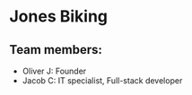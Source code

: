 # Jones Biking

## Team members:
- Oliver J: Founder
- Jacob C: IT specialist, Full-stack developer
